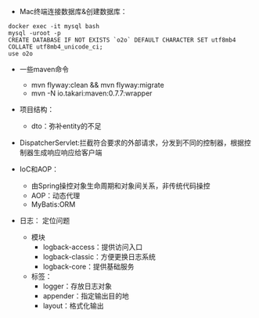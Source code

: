 - Mac终端连接数据库&创建数据库：
```shell
docker exec -it mysql bash 
mysql -uroot -p
CREATE DATABASE IF NOT EXISTS `o2o` DEFAULT CHARACTER SET utf8mb4 COLLATE utf8mb4_unicode_ci;
use o2o
```
- 一些maven命令
  - mvn flyway:clean && mvn flyway:migrate
  - mvn -N io.takari:maven:0.7.7:wrapper
- 项目结构：
  - dto：弥补entity的不足

- DispatcherServlet:拦截符合要求的外部请求，分发到不同的控制器，根据控制器生成响应响应给客户端
- IoC和AOP：
  - 由Spring操控对象生命周期和对象间关系，非传统代码操控
  - AOP：动态代理
  - MyBatis:ORM
- 日志： 定位问题
  - 模块
    - logback-access：提供访问入口
    - logback-classic：方便更换日志系统
    - logback-core：提供基础服务
  - 标签：
    - logger：存放日志对象
    - appender：指定输出目的地
    - layout：格式化输出